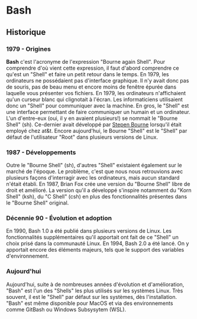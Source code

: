 # Bash

## Historique

### 1979 - Origines
**Bash** c'est l'acronyme de l'expression "Bourne again Shell". Pour comprendre d'où vient cette expression, il faut d'abord comprendre ce qu'est un "Shell" et faire un petit retour dans le temps. En 1979, les ordinateurs ne possédaient pas d'interface graphique. Il n'y avait donc pas de souris, pas de beau menu et encore moins de fenêtre épurée dans laquelle vous présenter vos fichiers. En 1979, les ordinateurs n'affichaient qu'un curseur blanc qui clignotait à l'écran. Les informaticiens utilisaient donc un "Shell" pour communiquer avec la machine. En gros, le "Shell" est une interface permettant de faire communiquer un humain et un ordinateur. L'un d'entre-eux (oui, il y en avaient plusieurs!) se nommait le "Bourne Shell" (sh). Ce-dernier avait développé par [Stepen Bourne](https://fr.wikipedia.org/wiki/Stephen_Bourne) lorsqu'il était employé chez at&t. Encore aujourd'hui, le Bourne "Shell" est le "Shell" par défaut de l'utilisateur "Root" dans plusieurs versions de Linux.

### 1987 - Développements
Outre le "Bourne Shell" (sh), d'autres "Shell" existaient également sur le marché de l'époque. Le problème, c'est que nous nous retrouvions avec plusieurs façons d'interragir avec les ordinateurs, mais aucun standard n'était établi. En 1987, Brian Fox crée une version du "Bourne Shell" libre de droit et amélioré. La version qu'il a développé s'inspire notamment du "Korn Shell" (ksh), du "C Shell" (csh) en plus des fonctionnalités présentes dans le "Bourne Shell" original. 

### Décennie 90 - Évolution et adoption
En 1990, Bash 1.0 a été publié dans plusieurs versions de Linux. Les fonctionnalités supplémentaires qu'il apportait ont fait de ce "Shell" un choix prisé dans la communauté Linux. En 1994, Bash 2.0 a été lancé. On y apportait encore des éléments majeurs, tels que le support des variables d'environnement.

### Aujourd'hui
Aujourd'hui, suite à de nombreuses années d'évolution et d'amélioration, "Bash" est l'un des "Shells" les plus utilisés sur les systèmes Linux. Très souvent, il est le "Shell" par défaut sur les systèmes, dès l'installation. "Bash" est même disponible pour MacOS et via des environnements comme GitBash ou Windows Subsysytem (WSL).